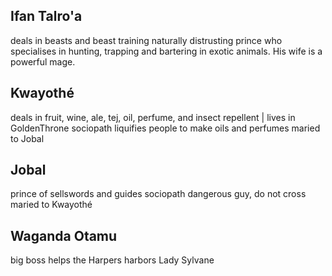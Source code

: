 ## Ifan Talro'a
deals in beasts and beast training
naturally distrusting prince who specialises in hunting, trapping and bartering in exotic animals. His wife is a powerful mage.

## Kwayothé
deals in fruit, wine, ale, tej, oil, perfume, and insect repellent | lives in GoldenThrone
sociopath
liquifies people to make oils and perfumes
maried to Jobal

## Jobal
prince of sellswords and guides
sociopath
dangerous guy, do not cross
maried to Kwayothé

## Waganda Otamu
big boss
helps the Harpers
harbors Lady Sylvane


